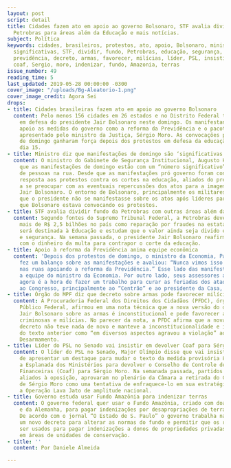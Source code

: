 ```yaml
---
layout: post
script: detail
title: Cidades fazem ato em apoio ao governo Bolsonaro, STF avalia dividir fundo da
  Petrobras para áreas além da Educação e mais notícias.
subject: Política
keywords: cidades, brasileiros, protestos, ato, apoio, Bolsonaro, ministro, manifestação,
  significativas, STF, dividir, fundo, Petrobras, educação, segurança, saúde, apoio,  reforma,
  previdência, decreto, armas, favorecer, milícias, líder, PSL, insistir, devolver,
  coaf, Sergio, moro, indenizar, fundo, Amazonia, terras
issue_number: 49
reading_time: 5
last_updated: 2019-05-28 00:00:00 -0300
cover_image: "/uploads/Bg-Aleatorio-1.png"
cover_image_credit: Agora Sei
drops:
- title: Cidades brasileiras fazem ato em apoio ao governo Bolsonaro
  content: Pelo menos 156 cidades em 26 estados e no Distrito Federal tiveram protestos
    em defesa do presidente Jair Bolsonaro neste domingo. Os manifestantes demonstraram
    apoio as medidas do governo como a reforma da Previdência e o pacote anticrime
    apresentado pelo ministro da Justiça, Sérgio Moro. As convocações para as manifestações
    de domingo ganharam força depois dos protestos em defesa da educação do último
    dia 15.
- title: Ministro diz que manifestações de domingo são ‘significativas’ e ‘nada desprezíveis’
  content: O ministro do Gabinete de Segurança Institucional, Augusto Heleno, afirmou
    que as manifestações de domingo estão com um “número significativo” e “nada desprezível”
    de pessoas na rua. Desde que as manifestações pró governo foram convocadas como
    resposta aos protestos contra os cortes na educação, aliados do presidente passaram
    a se preocupar com as eventuais repercussões dos atos para a imagem do presidente
    Jair Bolsonaro. O entorno de Bolsonaro, principalmente os militares, defenderam
    que o presidente não se manifestasse sobre os atos após líderes partidários afirmar
    que Bolsonaro estava convocando os protestos.
- title: STF avalia dividir fundo da Petrobras com outras áreas além da Educação
  content: Segundo fontes do Supremo Tribunal Federal, a Petrobras deverá investir
    mais de R$ 2,5 bilhões no país como reparação por fraudes na estatal. Uma parcela
    será destinada à Educação e estudam que o valor ainda seja divido entre saúde
    e segurança. Na semana passada, o presidente Jair Bolsonaro reafirmou que conta
    com o dinheiro da multa para contrapor o corte da educação.
- title: Apoio à reforma da Previdência anima equipe econômica
  content: 'Depois dos protestos de domingo, o ministro da Economia, Paulo Guedes
    fez um balanço sobre as manifestações e avaliou: “Nunca vimos isso antes, o povo
    nas ruas apoiando a reforma da Previdência.” Esse lado das manifestações animou
    a equipe do ministro da Economia. Por outro lado, seus assessores avaliam que
    agora é a hora de fazer um trabalho para curar as feriadas dos ataques das ruas
    ao Congresso, principalmente ao “Centrão” e ao presidente da Casa, Rodrigo Maia.'
- title: Órgão do MPF diz que decreto sobre armas pode favorecer milícias
  content: A Procuradoria Federal dos Direitos dos Cidadãos (PFDC), órgão do Ministério
    Público Federal, afirmou em uma nota técnica que a nova versão do decreto do presidente
    Jair Bolsonaro sobre as armas é inconstitucional e pode favorecer as organizações
    criminosas e milícias. No parecer da nota, a PFDC afirma que a nova versão do
    decreto não teve nada de novo e manteve a inconstitucionalidade e ilegalidade
    do texto anterior como “em diversos aspectos agravou a violação” ao Estatuto do
    Desarmamento.
- title: Líder do PSL no Senado vai insistir em devolver Coaf para Sérgio Moro
  content: O líder do PSL no Senado, Major Olímpio disse que vai insistir na sua estratégia
    de apresentar um destaque para mudar o texto da medida provisória 870 que reestrutura
    a Esplanada dos Ministérios para devolver o Conselho de Controle de Atividades
    Financeiras (Coaf) para Sérgio Moro. Na semanada passada, partidos do “Centrão”,
    aliados à oposição, aprovaram no plenário da Câmara a retirada do Coaf do controle
    de Sérgio Moro como uma tentativa de enfraquece-lo em sua estratégia de tornar
    a Operação Lava Jato de amplitude nacional.
- title: Governo estuda usar Fundo Amazônia para indenizar terras
  content: O governo federal quer usar o Fundo Amazônia, criado com doações da Noruega
    e da Alemanha, para pagar indenizações por desapropriações de terra em áreas protegidas.
    De acordo com o jornal “O Estado de S. Paulo” o governo trabalha na edição de
    um novo decreto para alterar as normas do fundo e permitir que os recursos possam
    ser usados para pagar indenizações a donos de propriedades privadas que viviam
    em áreas de unidades de conservação.
- title: ''
  content: Por Daniele Almeida

---
```

